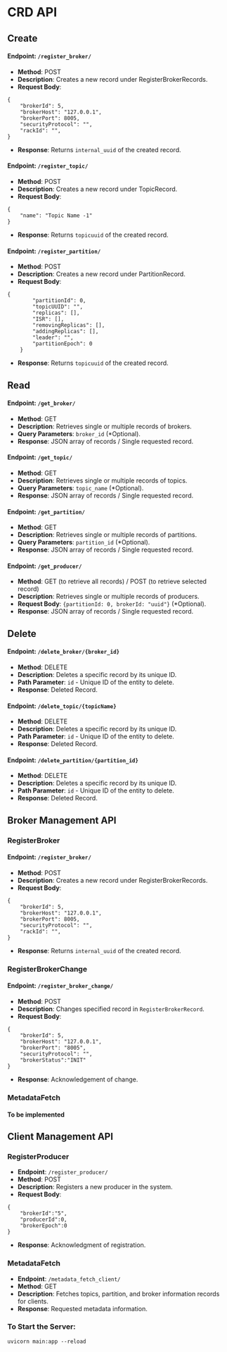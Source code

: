 # CRD API

## Create

#### Endpoint: `/register_broker/`
- **Method**: POST
- **Description**: Creates a new record under RegisterBrokerRecords.
- **Request Body**: 
```
{
	"brokerId": 5,
	"brokerHost": "127.0.0.1",
	"brokerPort": 8005,
	"securityProtocol": "",
	"rackId": "",
}
```
- **Response**: Returns `internal_uuid` of the created record.

#### Endpoint: `/register_topic/`
- **Method**: POST
- **Description**: Creates a new record under TopicRecord.
- **Request Body**:
```
{
	"name": "Topic Name -1"
}
```

- **Response**: Returns `topicuuid` of the created record.

#### Endpoint: `/register_partition/`
- **Method**: POST
- **Description**: Creates a new record under PartitionRecord.
- **Request Body**:
```
{
		"partitionId": 0,
		"topicUUID": "",
		"replicas": [],
		"ISR": [],
		"removingReplicas": [],
		"addingReplicas": [],
		"leader": "",
		"partitionEpoch": 0
	}
```
- **Response**: Returns `topicuuid` of the created record.

## Read

#### **Endpoint**: `/get_broker/`
- **Method**: GET
- **Description**: Retrieves single or multiple records of brokers.
- **Query Parameters**: `broker_id` (*Optional).
- **Response**: JSON array of records / Single requested record.

#### **Endpoint**: `/get_topic/`
- **Method**: GET
- **Description**: Retrieves single or multiple records of topics.
- **Query Parameters**: `topic_name` (*Optional).
- **Response**: JSON array of records / Single requested record.

#### **Endpoint**: `/get_partition/`
- **Method**: GET
- **Description**: Retrieves single or multiple records of partitions.
- **Query Parameters**: `partition_id` (*Optional).
- **Response**: JSON array of records / Single requested record.

#### **Endpoint**: `/get_producer/`
- **Method**: GET (to retrieve all records) / POST (to retrieve selected record)
- **Description**: Retrieves single or multiple records of producers.
- **Request Body**: `{partitionId: 0, brokerId: "uuid"}` (*Optional).
- **Response**: JSON array of records / Single requested record.

## Delete

#### **Endpoint**: `/delete_broker/{broker_id}`
- **Method**: DELETE
- **Description**: Deletes a specific record by its unique ID.
- **Path Parameter**: `id` - Unique ID of the entity to delete.
- **Response**: Deleted Record.

#### **Endpoint**: `/delete_topic/{topicName}`
- **Method**: DELETE
- **Description**: Deletes a specific record by its unique ID.
- **Path Parameter**: `id` - Unique ID of the entity to delete.
- **Response**: Deleted Record.

#### **Endpoint**: `/delete_partition/{partition_id}`
- **Method**: DELETE
- **Description**: Deletes a specific record by its unique ID.
- **Path Parameter**: `id` - Unique ID of the entity to delete.
- **Response**: Deleted Record.

## Broker Management API

### RegisterBroker

#### Endpoint: `/register_broker/`
- **Method**: POST
- **Description**: Creates a new record under RegisterBrokerRecords.
- **Request Body**: 
```
{
	"brokerId": 5,
	"brokerHost": "127.0.0.1",
	"brokerPort": 8005,
	"securityProtocol": "",
	"rackId": "",
}
```
- **Response**: Returns `internal_uuid` of the created record.

### RegisterBrokerChange

#### Endpoint: `/register_broker_change/`
- **Method**: POST
- **Description**: Changes specified record in `RegisterBrokerRecord`.
- **Request Body**: 
```
{
    "brokerId": 5,
    "brokerHost": "127.0.0.1",
    "brokerPort": "8005",
    "securityProtocol": "",
    "brokerStatus":"INIT"
}
```
- **Response**: Acknowledgement of change.

### MetadataFetch
 #### To be implemented

## Client Management API

### RegisterProducer

- **Endpoint**: `/register_producer/`
- **Method**: POST
- **Description**: Registers a new producer in the system.
- **Request Body**:
```
{
    "brokerId":"5",
    "producerId":0,
    "brokerEpoch":0
}
```
- **Response**: Acknowledgment of registration.

### MetadataFetch

- **Endpoint**: `/metadata_fetch_client/`
- **Method**: GET
- **Description**: Fetches topics, partition, and broker information records for clients.
- **Response**: Requested metadata information.

### To Start the Server: 
```
uvicorn main:app --reload
```